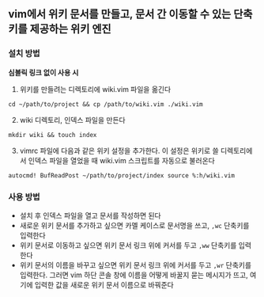 ## vim에서 위키 문서를 만들고, 문서 간 이동할 수 있는 단축키를 제공하는 위키 엔진

### 설치 방법
**심볼릭 링크 없이 사용 시**
 1. 위키를 만들려는 디렉토리에 wiki.vim 파일을 옮긴다
```
cd ~/path/to/project && cp /path/to/wiki.vim ./wiki.vim
```
 2. wiki 디렉토리, 인덱스 파일을 만든다
```
mkdir wiki && touch index
```
 3. vimrc 파일에 다음과 같은 위키 설정을 추가한다. 이 설정은 위키로 쓸 디렉토리에서 인덱스 파일을 열었을 때 wiki.vim 스크립트를 자동으로 불러온다
```
autocmd! BufReadPost ~/path/to/project/index source %:h/wiki.vim
```

### 사용 방법
- 설치 후 인덱스 파일을 열고 문서를 작성하면 된다
- 새로운 위키 문서를 추가하고 싶으면 카멜 케이스로 문서명을 쓰고, `,wc` 단축키를 입력한다
- 위키 문서로 이동하고 싶으면 위키 문서 링크 위에 커서를 두고 `,ww` 단축키를 입력한다
- 위키 문서의 이름을 바꾸고 싶으면 위키 문서 링크 위에 커서를 두고 `,wr` 단축키를 입력한다. 그러면 vim 하단 콘솔 창에 이름을 어떻게 바꿀지 묻는 메시지가 뜨고, 여기에 입력한 값을 새로운 위키 문서 이름으로 바꿔준다
